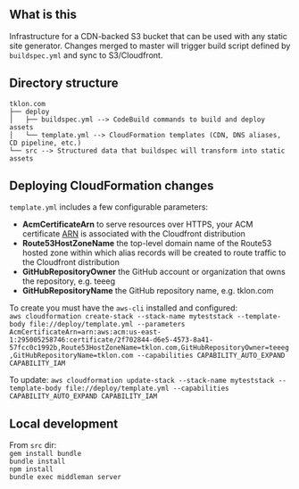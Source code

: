 ## What is this

Infrastructure for a CDN-backed S3 bucket that can be used with any static site generator. Changes merged to master will trigger build script defined by `buildspec.yml` and sync to S3/Cloudfront.

## Directory structure

```
tklon.com
├── deploy
│   ├── buildspec.yml --> CodeBuild commands to build and deploy assets
│   └── template.yml --> CloudFormation templates (CDN, DNS aliases, CD pipeline, etc.)
└── src --> Structured data that buildspec will transform into static assets
```

## Deploying CloudFormation changes

`template.yml` includes a few configurable parameters:

- **AcmCertificateArn** to serve resources over HTTPS, your ACM certificate [ARN](https://docs.aws.amazon.com/general/latest/gr/aws-arns-and-namespaces.html) is associated with the Cloudfront distribution
- **Route53HostZoneName** the top-level domain name of the Route53 hosted zone within which alias records will be created to route traffic to the Cloudfront distribution
- **GitHubRepositoryOwner** the GitHub account or organization that owns the repository, e.g. teeeg
- **GitHubRepositoryName** the GitHub repository name, e.g. tklon.com

To create you must have the `aws-cli` installed and configured:  
`aws cloudformation create-stack --stack-name myteststack --template-body file://deploy/template.yml --parameters AcmCertificateArn=arn:aws:acm:us-east-1:295005258746:certificate/2f702844-d6e5-4573-8a41-57fcc0c1992b,Route53HostZoneName=tklon.com,GitHubRepositoryOwner=teeeg,GitHubRepositoryName=tklon.com --capabilities CAPABILITY_AUTO_EXPAND CAPABILITY_IAM`

To update:
`aws cloudformation update-stack --stack-name myteststack --template-body file://deploy/template.yml --capabilities CAPABILITY_AUTO_EXPAND CAPABILITY_IAM`

## Local development

From `src` dir:  
`gem install bundle`  
`bundle install`  
`npm install`  
`bundle exec middleman server`
